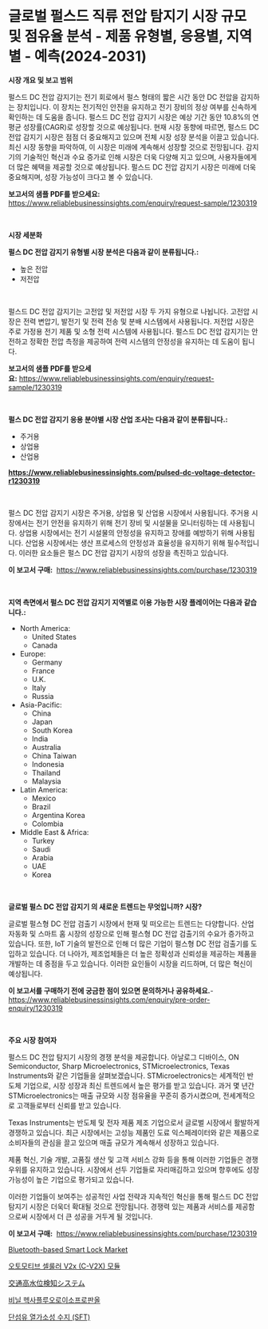 <p><h1>글로벌 펄스드 직류 전압 탐지기 시장 규모 및 점유율 분석 - 제품 유형별, 응용별, 지역별 - 예측(2024-2031)</h1></p><p><strong>시장 개요 및 보고 범위</strong></p>
<p><p>펄스드 DC 전압 감지기는 전기 회로에서 펄스 형태의 짧은 시간 동안 DC 전압을 감지하는 장치입니다. 이 장치는 전기적인 안전을 유지하고 전기 장비의 정상 여부를 신속하게 확인하는 데 도움을 줍니다. 펄스드 DC 전압 감지기 시장은 예상 기간 동안 10.8%의 연평균 성장률(CAGR)로 성장할 것으로 예상됩니다. 현재 시장 동향에 따르면, 펄스드 DC 전압 감지기 시장은 점점 더 중요해지고 있으며 전체 시장 성장 분석을 이끌고 있습니다. 최신 시장 동향을 파악하여, 이 시장은 미래에 계속해서 성장할 것으로 전망됩니다. 감지기의 기술적인 혁신과 수요 증가로 인해 시장은 더욱 다양해 지고 있으며, 사용자들에게 더 많은 혜택을 제공할 것으로 예상됩니다. 펄스드 DC 전압 감지기 시장은 미래에 더욱 중요해지며, 성장 가능성이 크다고 볼 수 있습니다.</p></p>
<p><strong>보고서의 샘플 PDF를 받으세요:</strong> <a href="https://www.reliablebusinessinsights.com/enquiry/request-sample/1230319">https://www.reliablebusinessinsights.com/enquiry/request-sample/1230319</a></p>
<p>&nbsp;</p>
<p><strong>시장 세분화</strong></p>
<p><strong>펄스 DC 전압 감지기 유형별 시장 분석은 다음과 같이 분류됩니다.:</strong></p>
<p><ul><li>높은 전압</li><li>저전압</li></ul></p>
<p>&nbsp;</p>
<p><p>펄스드 DC 전압 감지기는 고전압 및 저전압 시장 두 가지 유형으로 나뉩니다. 고전압 시장은 전력 변압기, 발전기 및 전력 전송 및 분배 시스템에서 사용됩니다. 저전압 시장은 주로 가정용 전기 제품 및 소형 전력 시스템에 사용됩니다. 펄스드 DC 전압 감지기는 안전하고 정확한 전압 측정을 제공하여 전력 시스템의 안정성을 유지하는 데 도움이 됩니다.</p></p>
<p><strong>보고서의 샘플 PDF를 받으세요:</strong>&nbsp;<a href="https://www.reliablebusinessinsights.com/enquiry/request-sample/1230319">https://www.reliablebusinessinsights.com/enquiry/request-sample/1230319</a></p>
<p>&nbsp;</p>
<p><strong> 펄스 DC 전압 감지기 응용 분야별 시장 산업 조사는 다음과 같이 분류됩니다.:</strong></p>
<p><ul><li>주거용</li><li>상업용</li><li>산업용</li></ul></p>
<p><strong><a href="https://www.reliablebusinessinsights.com/pulsed-dc-voltage-detector-r1230319">https://www.reliablebusinessinsights.com/pulsed-dc-voltage-detector-r1230319</a></strong></p>
<p>&nbsp;</p>
<p><p>펄스 DC 전압 감지기 시장은 주거용, 상업용 및 산업용 시장에서 사용됩니다. 주거용 시장에서는 전기 안전을 유지하기 위해 전기 장비 및 시설물을 모니터링하는 데 사용됩니다. 상업용 시장에서는 전기 시설물의 안정성을 유지하고 장애를 예방하기 위해 사용됩니다. 산업용 시장에서는 생산 프로세스의 안정성과 효율성을 유지하기 위해 필수적입니다. 이러한 요소들은 펄스 DC 전압 감지기 시장의 성장을 촉진하고 있습니다.</p></p>
<p><strong>이 보고서 구매:</strong>&nbsp; <a href="https://www.reliablebusinessinsights.com/purchase/1230319">https://www.reliablebusinessinsights.com/purchase/1230319</a></p>
<p>&nbsp;</p>
<p><strong>지역 측면에서 펄스 DC 전압 감지기 지역별로 이용 가능한 시장 플레이어는 다음과 같습니다.:</strong></p>
<p><ul>
    <li>
        North America:
        <ul>
            <li>United States</li>
            <li>Canada</li>
        </ul>
    </li>
    <li>
        Europe:
        <ul>
            <li>Germany</li>
            <li>France</li>
            <li>U.K.</li>
            <li>Italy</li>
            <li>Russia</li>
        </ul>
    </li>
    <li>
        Asia-Pacific:
        <ul>
            <li>China</li>
            <li>Japan</li>
            <li>South Korea</li>
            <li>India</li>
            <li>Australia</li>
            <li>China Taiwan</li>
            <li>Indonesia</li>
            <li>Thailand</li>
            <li>Malaysia</li>
        </ul>
    </li>
    <li>
        Latin America:
        <ul>
            <li>Mexico</li>
            <li>Brazil</li>
            <li>Argentina Korea</li>
            <li>Colombia</li>
        </ul>
    </li>
    <li>
        Middle East & Africa:
        <ul>
            <li>Turkey</li>
            <li>Saudi</li>
            <li>Arabia</li>
            <li>UAE</li>
            <li>Korea</li>
        </ul>
    </li>
    </ul></p>
<p>&nbsp;</p>
<p><strong>글로벌 펄스 DC 전압 감지기 의 새로운 트렌드는 무엇입니까? 시장?</strong></p>
<p><p>글로벌 펄스형 DC 전압 검출기 시장에서 현재 및 떠오르는 트렌드는 다양합니다. 산업 자동화 및 스마트 홈 시장의 성장으로 인해 펄스형 DC 전압 검출기의 수요가 증가하고 있습니다. 또한, IoT 기술의 발전으로 인해 더 많은 기업이 펄스형 DC 전압 검출기를 도입하고 있습니다. 더 나아가, 제조업체들은 더 높은 정확성과 신뢰성을 제공하는 제품을 개발하는 데 중점을 두고 있습니다. 이러한 요인들이 시장을 리드하며, 더 많은 혁신이 예상됩니다.</p></p>
<p><strong>이 보고서를 구매하기 전에 궁금한 점이 있으면 문의하거나 공유하세요.</strong>- <a href="https://www.reliablebusinessinsights.com/enquiry/pre-order-enquiry/1230319">https://www.reliablebusinessinsights.com/enquiry/pre-order-enquiry/1230319</a></p>
<p>&nbsp;</p>
<p><strong>주요 시장 참여자</strong></p>
<p><p>펄스드 DC 전압 탐지기 시장의 경쟁 분석을 제공합니다. 아날로그 디바이스, ON Semiconductor, Sharp Microelectronics, STMicroelectronics, Texas Instruments와 같은 기업들을 살펴보겠습니다. STMicroelectronics는 세계적인 반도체 기업으로, 시장 성장과 최신 트렌드에서 높은 평가를 받고 있습니다. 과거 몇 년간 STMicroelectronics는 매출 규모와 시장 점유율을 꾸준히 증가시켰으며, 전세계적으로 고객들로부터 신뢰를 받고 있습니다.</p><p>Texas Instruments는 반도체 및 전자 제품 제조 기업으로서 글로벌 시장에서 활발하게 경쟁하고 있습니다. 최근 시장에서는 고성능 제품인 도료 익스페레이터와 같은 제품으로 소비자들의 관심을 끌고 있으며 매출 규모가 계속해서 성장하고 있습니다.</p><p>제품 혁신, 기술 개발, 고품질 생산 및 고객 서비스 강화 등을 통해 이러한 기업들은 경쟁 우위를 유지하고 있습니다. 시장에서 선두 기업들로 자리매김하고 있으며 향후에도 성장 가능성이 높은 기업으로 평가되고 있습니다.</p><p>이러한 기업들이 보여주는 성공적인 사업 전략과 지속적인 혁신을 통해 펄스드 DC 전압 탐지기 시장은 더욱더 확대될 것으로 전망됩니다. 경쟁력 있는 제품과 서비스를 제공함으로써 시장에서 더 큰 성공을 거두게 될 것입니다.</p></p>
<p><strong>이 보고서 구매:</strong>&nbsp;&nbsp;<a href="https://www.reliablebusinessinsights.com/purchase/1230319">https://www.reliablebusinessinsights.com/purchase/1230319</a></p>
<p><p><a href="https://github.com/SashaBeier2023/Market-Research-Report-List-1/blob/main/bluetooth-based-smart-lock-market.md">Bluetooth-based Smart Lock Market</a></p><p><a href="https://github.com/wallacBahrtyinger567686/Market-Research-Report-List-2/blob/main/607872997863.md">오토모티브 셀룰러 V2x (C-V2X) 모듈</a></p><p><a href="https://github.com/TerrellConn/Market-Research-Report-List-1/blob/main/8154567104348.md">交通高水位検知システム</a></p><p><a href="https://medium.com/@edenger98079sgb/%EB%B9%84%EB%8B%90%ED%97%A5%EC%82%AC%ED%94%8C%EB%A3%A8%EC%98%A4%EB%A1%9C%EC%9D%B4%EC%86%8C%ED%94%84%EB%A1%9C%ED%8C%8C%EB%86%80-%EC%8B%9C%EC%9E%A5-%EB%B6%84%EC%84%9D-%EB%B0%8F-2024%EB%85%84%EB%B6%80%ED%84%B0-2031%EB%85%84%EC%9D%98-%EA%B7%9C%EB%AA%A8-%EC%98%88%EC%B8%A1-67b0e5642779">비닐 헥사플루오로이소프로판올</a></p><p><a href="https://github.com/WilburKihn5676/Market-Research-Report-List-2/blob/main/774631397862.md">단섬유 열가소성 수지 (SFT)</a></p></p>